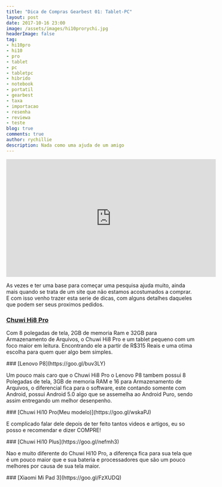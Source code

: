 ```yaml
---
title: "Dica de Compras Gearbest 01: Tablet-PC"
layout: post
date: 2017-10-16 23:00
image: /assets/images/hi10prorychi.jpg
headerImage: false
tag:
- hi10pro
- hi10
- pro
- tablet
- pc
- tabletpc
- hibrido
- notebook
- portatil
- gearbest
- taxa
- importacao
- resenha
- reviewa
- teste
blog: true
comments: true
author: rychillie
description: Nada como uma ajuda de um amigo
---
```

<script async src="//pagead2.googlesyndication.com/pagead/js/adsbygoogle.js"></script>
<!-- Anuncio Blog Rychillie -->
<ins class="adsbygoogle"
     style="display:block"
     data-ad-client="ca-pub-7837358846130941"
     data-ad-slot="9265933715"
     data-ad-format="auto"></ins>
<script>
(adsbygoogle = window.adsbygoogle || []).push({});
</script>

<iframe width="560" height="315" src="https://www.youtube.com/embed/KHavZPaC2xE" frameborder="0" allowfullscreen></iframe>

<p>As vezes e ter uma base para começar uma pesquisa ajuda muito, ainda mais quando se trata de um site que não estamos acostumados a comprar. E com isso venho trazer esta serie de dicas, com alguns detalhes daqueles que podem ser seus proximos pedidos.</p>

### [Chuwi Hi8 Pro](https://goo.gl/BSMpWa)
<p>Com 8 polegadas de tela, 2GB de memoria Ram e 32GB para Armazenamento de Arquivos, o Chuwi Hi8 Pro e um tablet pequeno com um foco maior em leitura. Encontrando ele a partir de R$315 Reais e uma otima escolha para quem quer algo bem simples.</p>
### [Lenovo P8](https://goo.gl/buv3LY)
<p>Um pouco mais caro que o Chuwi Hi8 Pro o Lenovo P8 tambem possui 8 Polegadas de tela, 3GB de memoria RAM e 16 para Armazenamento de Arquivos, o diferencial fica para o software, este contando somente com Android, possui Android 5.0 algo que se assemelha ao Android Puro, sendo assim entregando um melhor desenpenho.</p>
### [Chuwi Hi10 Pro(Meu modelo)](https://goo.gl/wskaPJ)
<p>E complicado falar dele depois de ter feito tantos videos e artigos, eu so posso e recomendar e dizer COMPRE!</p>
### [Chuwi Hi10 Plus](https://goo.gl/nefmh3)
<p>Nao e muito diferente do Chuwi Hi10 Pro, a diferença fica para sua tela que é um pouco maior que e sua bateria e processadores que são um pouco melhores por causa de sua tela maior.</p>
### [Xiaomi Mi Pad 3](https://goo.gl/FzXUDQ)
<p></p>
